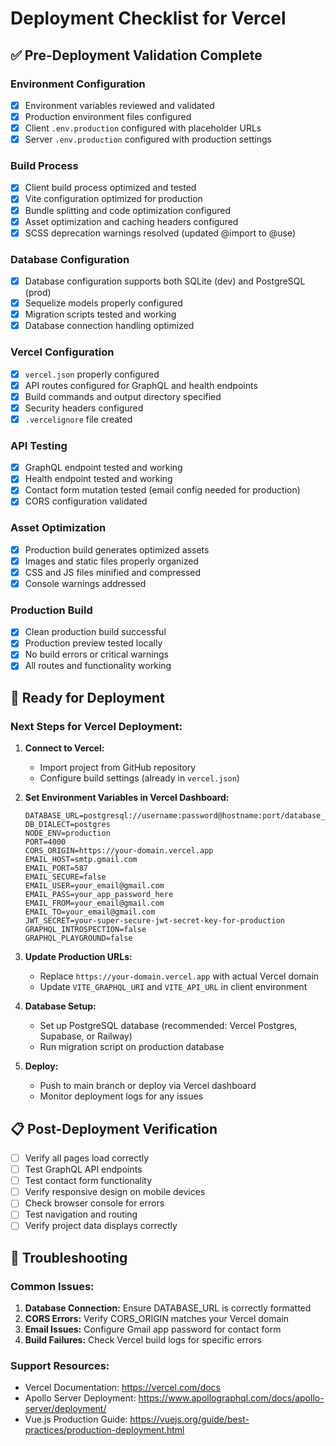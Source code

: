 # Deployment Checklist for Vercel

## ✅ Pre-Deployment Validation Complete

### Environment Configuration
- [x] Environment variables reviewed and validated
- [x] Production environment files configured
- [x] Client `.env.production` configured with placeholder URLs
- [x] Server `.env.production` configured with production settings

### Build Process
- [x] Client build process optimized and tested
- [x] Vite configuration optimized for production
- [x] Bundle splitting and code optimization configured
- [x] Asset optimization and caching headers configured
- [x] SCSS deprecation warnings resolved (updated @import to @use)

### Database Configuration
- [x] Database configuration supports both SQLite (dev) and PostgreSQL (prod)
- [x] Sequelize models properly configured
- [x] Migration scripts tested and working
- [x] Database connection handling optimized

### Vercel Configuration
- [x] `vercel.json` properly configured
- [x] API routes configured for GraphQL and health endpoints
- [x] Build commands and output directory specified
- [x] Security headers configured
- [x] `.vercelignore` file created

### API Testing
- [x] GraphQL endpoint tested and working
- [x] Health endpoint tested and working
- [x] Contact form mutation tested (email config needed for production)
- [x] CORS configuration validated

### Asset Optimization
- [x] Production build generates optimized assets
- [x] Images and static files properly organized
- [x] CSS and JS files minified and compressed
- [x] Console warnings addressed

### Production Build
- [x] Clean production build successful
- [x] Production preview tested locally
- [x] No build errors or critical warnings
- [x] All routes and functionality working

## 🚀 Ready for Deployment

### Next Steps for Vercel Deployment:

1. **Connect to Vercel:**
   - Import project from GitHub repository
   - Configure build settings (already in `vercel.json`)

2. **Set Environment Variables in Vercel Dashboard:**
   ```
   DATABASE_URL=postgresql://username:password@hostname:port/database_name
   DB_DIALECT=postgres
   NODE_ENV=production
   PORT=4000
   CORS_ORIGIN=https://your-domain.vercel.app
   EMAIL_HOST=smtp.gmail.com
   EMAIL_PORT=587
   EMAIL_SECURE=false
   EMAIL_USER=your_email@gmail.com
   EMAIL_PASS=your_app_password_here
   EMAIL_FROM=your_email@gmail.com
   EMAIL_TO=your_email@gmail.com
   JWT_SECRET=your-super-secure-jwt-secret-key-for-production
   GRAPHQL_INTROSPECTION=false
   GRAPHQL_PLAYGROUND=false
   ```

3. **Update Production URLs:**
   - Replace `https://your-domain.vercel.app` with actual Vercel domain
   - Update `VITE_GRAPHQL_URI` and `VITE_API_URL` in client environment

4. **Database Setup:**
   - Set up PostgreSQL database (recommended: Vercel Postgres, Supabase, or Railway)
   - Run migration script on production database

5. **Deploy:**
   - Push to main branch or deploy via Vercel dashboard
   - Monitor deployment logs for any issues

## 📋 Post-Deployment Verification

- [ ] Verify all pages load correctly
- [ ] Test GraphQL API endpoints
- [ ] Test contact form functionality
- [ ] Verify responsive design on mobile devices
- [ ] Check browser console for errors
- [ ] Test navigation and routing
- [ ] Verify project data displays correctly

## 🔧 Troubleshooting

### Common Issues:
1. **Database Connection:** Ensure DATABASE_URL is correctly formatted
2. **CORS Errors:** Verify CORS_ORIGIN matches your Vercel domain
3. **Email Issues:** Configure Gmail app password for contact form
4. **Build Failures:** Check Vercel build logs for specific errors

### Support Resources:
- Vercel Documentation: https://vercel.com/docs
- Apollo Server Deployment: https://www.apollographql.com/docs/apollo-server/deployment/
- Vue.js Production Guide: https://vuejs.org/guide/best-practices/production-deployment.html
